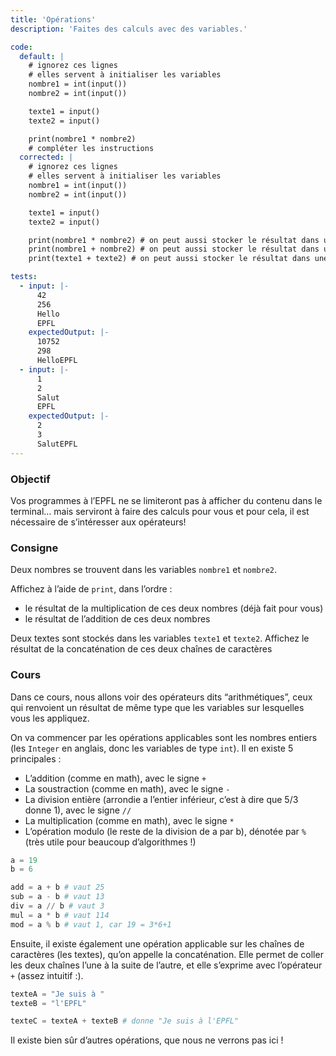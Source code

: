 ```yaml
---
title: 'Opérations'
description: 'Faites des calculs avec des variables.'

code:
  default: |
    # ignorez ces lignes
    # elles servent à initialiser les variables
    nombre1 = int(input())
    nombre2 = int(input())

    texte1 = input()
    texte2 = input()

    print(nombre1 * nombre2)
    # compléter les instructions
  corrected: |
    # ignorez ces lignes
    # elles servent à initialiser les variables
    nombre1 = int(input())
    nombre2 = int(input())

    texte1 = input()
    texte2 = input()

    print(nombre1 * nombre2) # on peut aussi stocker le résultat dans une variable intermédiaire
    print(nombre1 + nombre2) # on peut aussi stocker le résultat dans une variable intermédiaire
    print(texte1 + texte2) # on peut aussi stocker le résultat dans une variable intermédiaire

tests:
  - input: |-
      42
      256
      Hello
      EPFL
    expectedOutput: |-
      10752
      298
      HelloEPFL
  - input: |-
      1
      2
      Salut
      EPFL
    expectedOutput: |-
      2
      3
      SalutEPFL
---
```


### Objectif

Vos programmes à l’EPFL ne se limiteront pas à afficher du contenu dans le terminal… mais serviront à faire des calculs pour vous et pour cela, il est nécessaire de s’intéresser aux opérateurs!

### Consigne

Deux nombres se trouvent dans les variables `nombre1` et `nombre2`.

Affichez à l’aide de `print`, dans l’ordre :

- le résultat de la multiplication de ces deux nombres (déjà fait pour vous)
- le résultat de l’addition de ces deux nombres

Deux textes sont stockés dans les variables `texte1` et `texte2`.
Affichez le résultat de la concaténation de ces deux chaînes de caractères

### Cours

Dans ce cours, nous allons voir des opérateurs dits “arithmétiques”, ceux qui renvoient un résultat de même type que les variables sur lesquelles vous les appliquez.

On va commencer par les opérations applicables sont les nombres entiers (les `Integer` en anglais, donc les variables de type `int`). Il en existe 5 principales :

- L’addition (comme en math), avec le signe `+`
- La soustraction (comme en math), avec le signe `-`
- La division entière (arrondie a l’entier inférieur, c’est à dire que 5/3 donne 1), avec le signe `//`
- La multiplication (comme en math), avec le signe `*`
- L’opération modulo (le reste de la division de a par b), dénotée par `%` (très utile pour beaucoup d’algorithmes !)

```python
a = 19
b = 6

add = a + b # vaut 25
sub = a - b # vaut 13
div = a // b # vaut 3
mul = a * b # vaut 114
mod = a % b # vaut 1, car 19 = 3*6+1
```

Ensuite, il existe également une opération applicable sur les chaînes de caractères (les textes), qu’on appelle la concaténation. Elle permet de coller les deux chaînes l’une à la suite de l’autre, et elle s’exprime avec l’opérateur `+` (assez intuitif :).

```python
texteA = "Je suis à "
texteB = "l'EPFL"

texteC = texteA + texteB # donne "Je suis à l'EPFL"
```

Il existe bien sûr d’autres opérations, que nous ne verrons pas ici !
